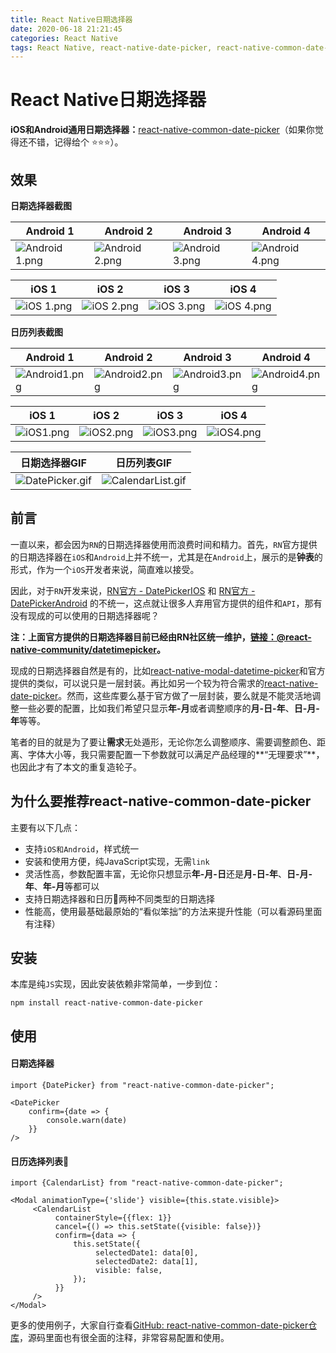 ```yaml
---
title: React Native日期选择器
date: 2020-06-18 21:21:45
categories: React Native
tags: React Native, react-native-date-picker, react-native-common-date-picker，datepicker, 日期选择器
---
```


# React Native日期选择器

**iOS和Android通用日期选择器：**[react-native-common-date-picker](https://github.com/lchenfox/react-native-common-date-picker)（如果你觉得还不错，记得给个 ⭐️⭐️⭐️）。

## 效果

**日期选择器截图**

|   Android 1 | Android 2  | Android 3  | Android 4  |                                                                                                                          
| ----------- | ------------ | -------------- | ---- |
| ![Android 1.png](https://i.loli.net/2020/06/12/BcqVmEsYAlSdRvz.png)    | ![Android 2.png](https://i.loli.net/2020/06/12/4L86ouwz1PNrdIG.png)  | ![Android 3.png](https://i.loli.net/2020/06/12/KSGh74QTdDn9wlH.png) | ![Android 4.png](https://i.loli.net/2020/06/12/k3NbBnzmRQ65ZJS.png)

|   iOS 1 | iOS 2  | iOS 3  | iOS 4  |                                                                                                                          
| ----------- | ------------ | -------------- | ---- |
| ![iOS 1.png](https://i.loli.net/2020/06/12/nvd24jc1zGrAhLW.png)    | ![iOS 2.png](https://i.loli.net/2020/06/12/DgLFt79Uz38P2hv.png)  | ![iOS 3.png](https://i.loli.net/2020/06/12/wehKmGE3s5aoWtJ.png) | ![iOS 4.png](https://i.loli.net/2020/06/12/T5QjBLpYH7lNrUm.png)

**日历列表截图**

|   Android 1 | Android 2  | Android 3  | Android 4  |                                                                                                                          
| ----------- | ------------ | -------------- | ---- |
| ![Android1.png](https://i.loli.net/2020/06/06/ldkZV3NpQivuL8z.png)    | ![Android2.png](https://i.loli.net/2020/06/06/Xhk2uwjvszreHTg.png)  | ![Android3.png](https://i.loli.net/2020/06/06/iBPDeptU4kFLjN2.png) | ![Android4.png](https://i.loli.net/2020/06/06/tyALsbHZfGVzrJw.png)

|   iOS 1 | iOS 2  | iOS 3  | iOS 4  |                                                                                                                          
| ----------- | ------------ | -------------- | ---- |
| ![iOS1.png](https://i.loli.net/2020/06/06/LwEa476VAQ8kgTC.png)    | ![iOS2.png](https://i.loli.net/2020/06/06/K6h21JlyTspo7gq.png)  | ![iOS3.png](https://i.loli.net/2020/06/06/Pw1DnIkMjtve5NC.png) | ![iOS4.png](https://i.loli.net/2020/06/06/nUuI1bSxayiTkZe.png)

|   日期选择器GIF | 日历列表GIF  |                                                                                                                        
| ----------- | ------------ | 
| ![DatePicker.gif](https://i.loli.net/2020/06/15/8fyQB3WA1KMPhzt.gif) | ![CalendarList.gif](https://i.loli.net/2020/06/15/baRr4Ymh8qBKoZt.gif) |

## 前言

一直以来，都会因为`RN`的日期选择器使用而浪费时间和精力。首先，`RN`官方提供的日期选择器在`iOS`和`Android`上并不统一，尤其是在`Android`上，展示的是**钟表**的形式，作为一个`iOS`开发者来说，简直难以接受。

因此，对于`RN`开发来说，[RN官方 - DatePickerIOS](https://reactnative.dev/docs/datepickerios) 和 [RN官方 - DatePickerAndroid](https://reactnative.dev/docs/datepickerandroid) 的不统一，这点就让很多人弃用官方提供的组件和`API`，那有没有现成的可以使用的日期选择器呢？

**注：上面官方提供的日期选择器目前已经由RN社区统一维护，[链接：@react-native-community/datetimepicker](https://github.com/react-native-community/datetimepicker)。**

现成的日期选择器自然是有的，比如[react-native-modal-datetime-picker](https://github.com/mmazzarolo/react-native-modal-datetime-picker)和官方提供的类似，可以说只是一层封装。再比如另一个较为符合需求的[react-native-date-picker](https://github.com/henninghall/react-native-date-picker)。然而，这些库要么基于官方做了一层封装，要么就是不能灵活地调整一些必要的配置，比如我们希望只显示**年-月**或者调整顺序的**月-日-年**、**日-月-年**等等。

笔者的目的就是为了要让**需求**无处遁形，无论你怎么调整顺序、需要调整颜色、距离、字体大小等，我只需要配置一下参数就可以满足产品经理的**“无理要求”**，也因此才有了本文的重复造轮子。

## 为什么要推荐react-native-common-date-picker

主要有以下几点：

- 支持`iOS和Android`，样式统一
- 安装和使用方便，纯JavaScript实现，无需`link`
- 灵活性高，参数配置丰富，无论你只想显示**年-月-日**还是**月-日-年**、**日-月-年**、**年-月**等都可以
- 支持日期选择器和日历📆两种不同类型的日期选择
- 性能高，使用最基础最原始的“看似笨拙”的方法来提升性能（可以看源码里面有注释）

## 安装

本库是纯`JS`实现，因此安装依赖非常简单，一步到位：

```
npm install react-native-common-date-picker
```

## 使用

#### 日期选择器

```
import {DatePicker} from "react-native-common-date-picker";

<DatePicker
    confirm={date => {
        console.warn(date)
    }}
/>
```

#### 日历选择列表📆

```
import {CalendarList} from "react-native-common-date-picker";

<Modal animationType={'slide'} visible={this.state.visible}>
     <CalendarList
          containerStyle={{flex: 1}}
          cancel={() => this.setState({visible: false})}
          confirm={data => {
              this.setState({
                   selectedDate1: data[0],
                   selectedDate2: data[1],
                   visible: false,
              });
          }}
     />
</Modal>
```

更多的使用例子，大家自行查看[GitHub: react-native-common-date-picker仓库](https://github.com/lchenfox/react-native-common-date-picker)，源码里面也有很全面的注释，非常容易配置和使用。



